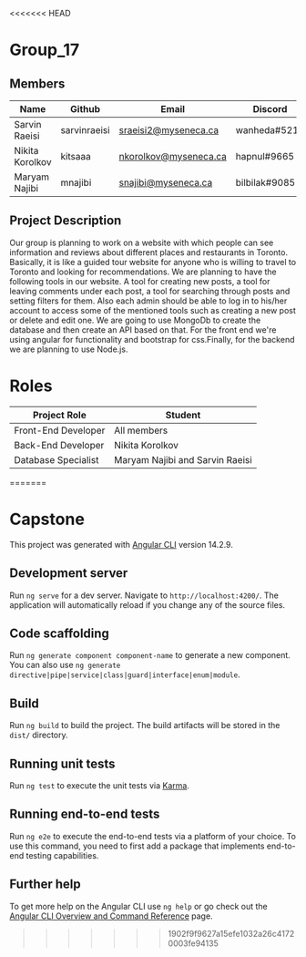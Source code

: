 <<<<<<< HEAD
# Group_17  

## Members
| Name             | Github       | Email                 | Discord         |
| -----------------| ------------ | --------------------- | --------------- |
| Sarvin Raeisi    | sarvinraeisi | sraeisi2@myseneca.ca  | wanheda#5214    |
| Nikita Korolkov  | kitsaaa      | nkorolkov@myseneca.ca | hapnul#9665     |
| Maryam Najibi    | mnajibi      | snajibi@myseneca.ca   | bilbilak#9085   |

## Project Description
Our group is planning to work on a website with which people can see information and reviews about different places and restaurants in Toronto. Basically, it is like a guided tour website for anyone who is willing to travel to Toronto and looking for recommendations.
We are planning to have the following tools in our website. A tool for creating new posts, a tool for leaving comments under each post, a tool for searching through posts and setting filters for them. Also each admin should be able to log in to his/her account to access some of the mentioned tools such as creating a new post or delete and edit one.
We are going to use MongoDb to create the database and then create an API based on that. For the front end we're using angular for functionality and bootstrap for css.Finally, for the backend we are planning to use Node.js.




# Roles

| Project Role        |  Student                         |
| ------------------- |  ------------------------------- |
| Front-End Developer | All members                      |
| Back-End Developer  | Nikita Korolkov                  |
| Database Specialist | Maryam Najibi and Sarvin Raeisi  |
=======
# Capstone

This project was generated with [Angular CLI](https://github.com/angular/angular-cli) version 14.2.9.

## Development server

Run `ng serve` for a dev server. Navigate to `http://localhost:4200/`. The application will automatically reload if you change any of the source files.

## Code scaffolding

Run `ng generate component component-name` to generate a new component. You can also use `ng generate directive|pipe|service|class|guard|interface|enum|module`.

## Build

Run `ng build` to build the project. The build artifacts will be stored in the `dist/` directory.

## Running unit tests

Run `ng test` to execute the unit tests via [Karma](https://karma-runner.github.io).

## Running end-to-end tests

Run `ng e2e` to execute the end-to-end tests via a platform of your choice. To use this command, you need to first add a package that implements end-to-end testing capabilities.

## Further help

To get more help on the Angular CLI use `ng help` or go check out the [Angular CLI Overview and Command Reference](https://angular.io/cli) page.
>>>>>>> 1902f9f9627a15efe1032a26c41720003fe94135
